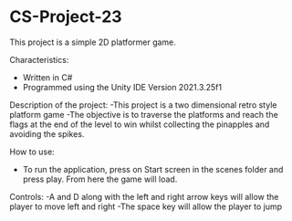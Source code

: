 # CS-Project-23
This project is a simple 2D platformer game.

Characteristics:
- Written in C#
- Programmed using the Unity IDE Version 2021.3.25f1

Description of the project:
-This project is a two dimensional  retro style platform game
-The objective is to traverse the platforms and reach the flags at the end of the level to win whilst collecting the pinapples and avoiding the spikes.

How to use:
- To run the application, press on Start screen in the scenes folder and press play. From here the game will load.

Controls:
-A and D along with the left and right arrow keys will allow the player to move left and right
-The space key will allow the player to jump


